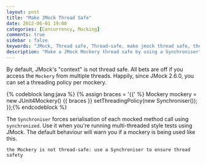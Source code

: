 ```yaml
---
layout: post
title: "Make JMock Thread Safe"
date: 2012-06-01 19:00
categories: [Concurrency, Mocking]
comments: true
sidebar : false
keywords: "JMock, Thread safe, Thread-safe, make jmock thread safe, the Mockery is not thread-safe: use a Synchroniser to ensure thread safety"
description: "Make a JMock Mockery thread safe by using a Synchroniser"
---
```


By default, JMock's "context" is not thread safe. All bets are off if you access the `Mockery` from  multiple threads. Happily, since JMock 2.6.0, you can set a threading policy per mockery.

{% codeblock lang:java %}
{% assign braces = '{{' %}
Mockery mockery = new JUnit4Mockery() {{ braces }}
	setThreadingPolicy(new Synchroniser());
}};{% endcodeblock %}



The `Synchroniser` forces serialisation of each mocked method call using `synchronized`. Use it when you're running multi-threaded style tests using JMock. The default behaviour will warn you if a mockery is being used like this.

	the Mockery is not thread-safe: use a Synchroniser to ensure thread safety
	
	


